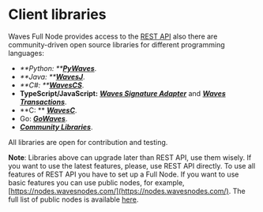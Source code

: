 # Client libraries

Waves Full Node provides access to the [REST API](/en/waves-node/node-api-overview.md) also there are community-driven open source libraries for different programming languages:

* _**Python: **_[_**PyWaves**_](/waves-api-and-sdk/client-libraries/pywaves.md).
* _**Java: **_[_**WavesJ**_](/waves-api-and-sdk/client-libraries/wavesj.md).
* _**C\#: **_[_**WavesCS**_](/waves-api-and-sdk/client-libraries/wavescs.md).
* **TypeScript/JavaScript:** [_**Waves Signature Adapter**_](/waves-api-and-sdk/client-libraries/waves-signature-adapter.md) and [_**Waves Transactions**_](/waves-api-and-sdk/client-libraries/waves-transactions.md).
* **C: ** [_**WavesC**_](/waves-api-and-sdk/client-libraries/waves-c.md).
* Go: [**_GoWaves_**](/waves-api-and-sdk/client-libraries/gowaves.md).
* [_**Community Libraries**_](/waves-api-and-sdk/client-libraries/unofficial-libraries.md).

All libraries are open for contribution and testing.

**Note**: Libraries above can upgrade later than REST API, use them wisely. If you want to use the latest features, please, use REST API directly. To use all features of REST API you have to set up a Full Node. If you want to use basic features you can use public nodes, for example, [https://nodes.wavesnodes.com/](https://nodes.wavesnodes.com/). The full list of public nodes is available [here](http://dev.pywaves.org/generators/).
